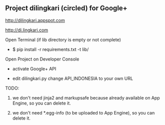 ## Project dilingkari (circled) for Google+

http://dilingkari.appspot.com

http://di.lingkari.com

Open Terminal (if lib directory is empty or not complete)

+ $ pip install -r requirements.txt -t lib/

Open Project on Developer Console

+ activate Google+ API

+ edit dilingkari.py change API_INDONESIA to your own URL

TODO:

1. we don't need jinja2 and markupsafe because already available on App Engine, so you can delete it.

1. we don't need \*.egg-info (to be uploaded to App Engine), so you can delete it.